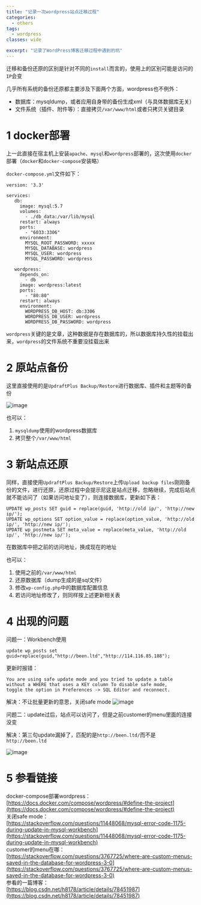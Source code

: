 ```yaml
---
title: "记录一次wordpress站点迁移过程"
categories:
  - others
tags:
  - wordpress
classes: wide

excerpt: "记录了WordPress博客迁移过程中遇到的坑"
---
```




迁移和备份还原的区别是针对不同的`install`而言的，使用上的区别可能是访问的`IP`会变

几乎所有系统的备份还原都主要涉及下面两个方面，wordpress也不例外：

- 数据库：mysqldump，或者应用自身带的备份生成xml（与具体数据库无关）
- 文件系统（插件、附件等）：直接拷贝`/var/www/html`或者只拷贝关键目录

# 1 docker部署
上一此直接在宿主机上安装`apache`、`mysql`和`wordpress`部署的，这次使用`docker`部署（`docker`和`docker-compose`安装略）

`docker-compose.yml`文件如下：
```
version: '3.3'

services:
   db:
     image: mysql:5.7
     volumes:
       - ./db_data:/var/lib/mysql
     restart: always
     ports:
       - "6033:3306"
     environment:
       MYSQL_ROOT_PASSWORD: xxxxx
       MYSQL_DATABASE: wordpress
       MYSQL_USER: wordpress
       MYSQL_PASSWORD: wordpress

   wordpress:
     depends_on:
       - db
     image: wordpress:latest
     ports:
       - "80:80"
     restart: always
     environment:
       WORDPRESS_DB_HOST: db:3306
       WORDPRESS_DB_USER: wordpress
       WORDPRESS_DB_PASSWORD: wordpress
```
`wordpress`关键的是文章，这种数据是存在数据库的，所以数据库持久性的挂载出来，`wordpress`的文件系统不重要没挂载出来

# 2 原站点备份
这里直接使用的是`UpdraftPlus Backup/Restore`进行数据库、插件和主题等的备份

![image](http://pic.yupoo.com/840486874/HvNOJhzi/medish.jpg)

也可以：
1. `mysqldump`使用的wordpress数据库
2. 拷贝整个`/var/www/html`

# 3 新站点还原
同样，直接使用`UpdraftPlus Backup/Restore`上传`Upload backup files`刚刚备份的文件，进行还原，还原过程中会提示尼这是站点迁移，忽略继续，完成后站点就不能访问了（如果访问地址变了），则连接数据库，更新如下表：

```
UPDATE wp_posts SET guid = replace(guid, 'http://old ip/', 'http://new ip/');
UPDATE wp_options SET option_value = replace(option_value, 'http://old ip/', 'http://new ip/');
UPDATE wp_postmeta SET meta_value = replace(meta_value, 'http://old ip/', 'http://new ip/');
```
在数据库中把之前的访问地址，换成现在的地址

也可以：
1. 使用之前的`/var/www/html`
2. 还原数据库（dump生成的是sql文件）
3. 修改`wp-config.php`中的数据库配置信息
4. 若访问地址修改了，则同样按上述更新相关表

# 4 出现的问题

问题一：Workbench使用
```
update wp_posts set guid=replace(guid,"http://been.ltd","http://114.116.85.188");
```
更新时报错：
```
You are using safe update mode and you tried to update a table 
without a WHERE that uses a KEY column To disable safe mode, 
toggle the option in Preferences -> SQL Editor and reconnect.
```
解决：不让批量更新的意思，关闭safe mode
![image](http://pic.yupoo.com/840486874/HvNW140A/medish.jpg)


问题二：update过后，站点可以访问了，但是之前customer的menu里面的连接没变

解决：第三句update漏掉了，匹配的是`http://been.ltd/`而不是`http://been.ltd`

![image](http://pic.yupoo.com/840486874/HvNY8Tqh/medish.jpg)
# 5 参看链接

> 
docker-compose部署wordpress：  
[https://docs.docker.com/compose/wordpress/#define-the-project](https://docs.docker.com/compose/wordpress/#define-the-project)  
关闭safe mode：  
[https://stackoverflow.com/questions/11448068/mysql-error-code-1175-during-update-in-mysql-workbench](https://stackoverflow.com/questions/11448068/mysql-error-code-1175-during-update-in-mysql-workbench)  
customer的menu在哪：  
[https://stackoverflow.com/questions/3767725/where-are-custom-menus-saved-in-the-database-for-wordpress-3-0](https://stackoverflow.com/questions/3767725/where-are-custom-menus-saved-in-the-database-for-wordpress-3-0)  
参看的一篇博客：  
[https://blog.csdn.net/h8178/article/details/78451987](https://blog.csdn.net/h8178/article/details/78451987)
